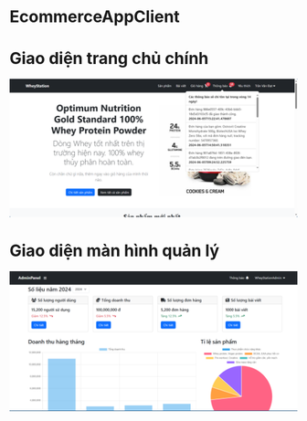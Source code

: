 # EcommerceAppClient
# Giao diện trang chủ chính
![alt text](./user-interface/image.png)
# Giao diện màn hình quản lý
![alt text](./user-interface/image-1.png)

